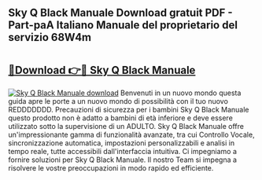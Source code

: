 ## Sky Q Black Manuale Download gratuit PDF - Part-paA Italiano Manuale del proprietario del servizio 68W4m

# <h2><a href="http://dfd72d1.blite.top/?on=Sky+Q+Black+Manuale">🔗Download 👉🔴 Sky Q Black Manuale</a></h2>

[![Sky Q Black Manuale download](https://i.imgur.com/lujVjoI.png)](http://dfd72d1.blite.top/?on=Sky+Q+Black+Manuale)
Benvenuti in un nuovo mondo questa guida apre le porte a un nuovo mondo di possibilità con il tuo nuovo REDDDDDDD. Precauzioni di sicurezza per i bambini Sky Q Black Manuale questo prodotto non è adatto a bambini di età inferiore e deve essere utilizzato sotto la supervisione di un ADULTO. Sky Q Black Manuale offre un'impressionante gamma di funzionalità avanzate, tra cui Controllo Vocale, sincronizzazione automatica, impostazioni personalizzabili e analisi in tempo reale, tutte accessibili dall'interfaccia intuitiva. Ci impegniamo a fornire soluzioni per Sky Q Black Manuale. Il nostro Team si impegna a risolvere le vostre preoccupazioni in modo rapido ed efficiente.
